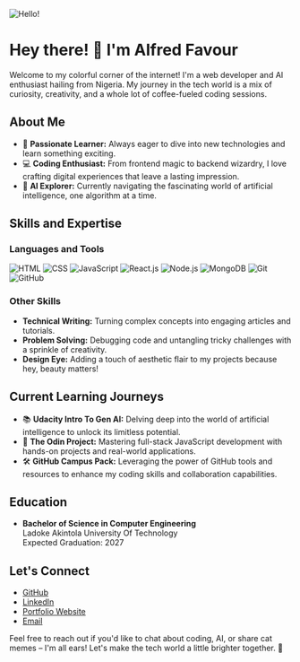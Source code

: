
![Hello!](https://media.giphy.com/media/3ohhwG5kuFv7E8VC9O/giphy.gif)

# Hey there! 👋 I'm Alfred Favour

Welcome to my colorful corner of the internet! I'm a web developer and AI enthusiast hailing from Nigeria. My journey in the tech world is a mix of curiosity, creativity, and a whole lot of coffee-fueled coding sessions.

## About Me

- 🚀 **Passionate Learner:** Always eager to dive into new technologies and learn something exciting.
- 💻 **Coding Enthusiast:** From frontend magic to backend wizardry, I love crafting digital experiences that leave a lasting impression.
- 🤖 **AI Explorer:** Currently navigating the fascinating world of artificial intelligence, one algorithm at a time.

## Skills and Expertise

### Languages and Tools
![HTML](https://img.shields.io/badge/-HTML-orange)
![CSS](https://img.shields.io/badge/-CSS-blue)
![JavaScript](https://img.shields.io/badge/-JavaScript-yellow)
![React.js](https://img.shields.io/badge/-React.js-blueviolet)
![Node.js](https://img.shields.io/badge/-Node.js-green)
![MongoDB](https://img.shields.io/badge/-MongoDB-brightgreen)
![Git](https://img.shields.io/badge/-Git-orange)
![GitHub]([https://img.shields.io/badge/-GitHub-black](https://www.google.com/url?sa=i&url=https%3A%2F%2Fgithub.com%2Flogos&psig=AOvVaw0HSka6NNtzSNLajEAf9F1N&ust=1715701378899000&source=images&cd=vfe&opi=89978449&ved=0CBIQjRxqFwoTCODcgez7ioYDFQAAAAAdAAAAABAE))

### Other Skills
- **Technical Writing:** Turning complex concepts into engaging articles and tutorials.
- **Problem Solving:** Debugging code and untangling tricky challenges with a sprinkle of creativity.
- **Design Eye:** Adding a touch of aesthetic flair to my projects because hey, beauty matters!

## Current Learning Journeys

- 📚 **Udacity Intro To Gen AI:** Delving deep into the world of artificial intelligence to unlock its limitless potential.
- 🔧 **The Odin Project:** Mastering full-stack JavaScript development with hands-on projects and real-world applications.
- 🛠️ **GitHub Campus Pack:** Leveraging the power of GitHub tools and resources to enhance my coding skills and collaboration capabilities.


## Education

- **Bachelor of Science in Computer Engineering**  
  Ladoke Akintola University Of Technology  
  Expected Graduation: 2027

## Let's Connect


- [GitHub](https://github.com/freddyfavour)
- [LinkedIn](https://www.linkedin.com/in/alfredthedev)
- [Portfolio Website](TechFred.com)
- [Email](mailto:alfredfavour76@gmail.com)

Feel free to reach out if you'd like to chat about coding, AI, or share cat memes – I'm all ears! Let's make the tech world a little brighter together. 🌟

